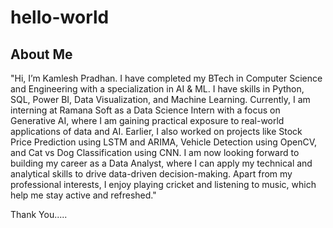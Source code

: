 # hello-world
## About Me
"Hi, I’m Kamlesh Pradhan. I have completed my BTech in Computer Science and Engineering with a specialization in AI & ML. I have skills in Python, SQL, Power BI, Data Visualization, and Machine Learning. Currently, I am interning at Ramana Soft as a Data Science Intern with a focus on Generative AI, where I am gaining practical exposure to real-world applications of data and AI. Earlier, I also worked on projects like Stock Price Prediction using LSTM and ARIMA, Vehicle Detection using OpenCV, and Cat vs Dog Classification using CNN. I am now looking forward to building my career as a Data Analyst, where I can apply my technical and analytical skills to drive data-driven decision-making. Apart from my professional interests, I enjoy playing cricket and listening to music, which help me stay active and refreshed."

Thank You.....

